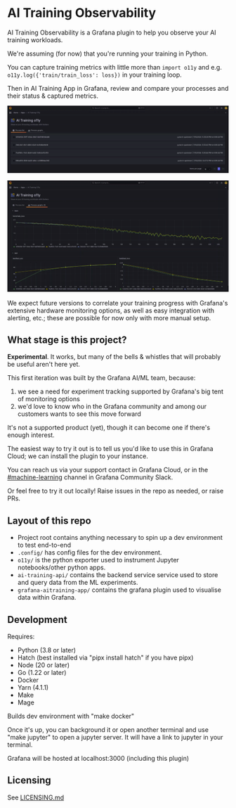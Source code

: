 # AI Training Observability

AI Training Observability is a Grafana plugin to help you observe your AI training workloads.

We're assuming (for now) that you're running your training in Python.

You can capture training metrics with little more than `import o11y` and e.g. `o11y.log({'train/train_loss': loss})` in your training loop.

Then in AI Training App in Grafana, review and compare your processes and their status & captured metrics.

![alt text](images/screenshot_processes.png)

![alt text](images/screenshot_graphs.png)

We expect future versions to correlate your training progress with Grafana's extensive hardware monitoring options, as well as easy integration with alerting, etc.; these are possible for now only with more manual setup.

## What stage is this project?

**Experimental**. It works, but many of the bells & whistles that will probably be useful aren't here yet.

This first iteration was built by the Grafana AI/ML team, because:

1) we see a need for experiment tracking supported by Grafana's big tent of monitoring options
2) we'd love to know who in the Grafana community and among our customers wants to see this move forward

It's not a supported product (yet), though it can become one if there's enough interest.

The easiest way to try it out is to tell us you'd like to use this in Grafana Cloud; we can install the plugin to your instance.

You can reach us via your support contact in Grafana Cloud, or in the [#machine-learning](https://grafana.slack.com/archives/C02GWJX681J) channel in Grafana Community Slack.

Or feel free to try it out locally! Raise issues in the repo as needed, or raise PRs.

## Layout of this repo

- Project root contains anything necessary to spin up a dev environment to test end-to-end
- `.config/` has config files for the dev environment.
- `o11y/` is the python exporter used to instrument Jupyter notebooks/other python apps.
- `ai-training-api/` contains the backend service service used to store and query data from the ML experiments.
- `grafana-aitraining-app/` contains the grafana plugin used to visualise data within Grafana.

## Development

Requires:

- Python (3.8 or later)
- Hatch (best installed via "pipx install hatch" if you have pipx)
- Node (20 or later)
- Go (1.22 or later)
- Docker
- Yarn (4.1.1)
- Make
- Mage

Builds dev environment with "make docker"

Once it's up, you can background it or open another terminal and use "make jupyter" to open a jupyter server. It will have a link to jupyter in your terminal.

Grafana will be hosted at localhost:3000 (including this plugin)

## Licensing

See [LICENSING.md](LICENSING.md)
